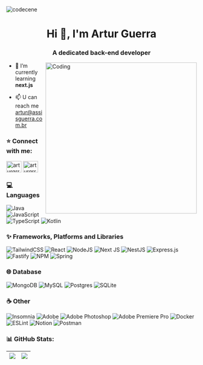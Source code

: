 <img align="center" src="https://i.imgur.com/dMEjCBP.gif" alt="codecene">
<h1 align="center">Hi 👋, I'm Artur Guerra</h1>
<h3 align="center">A dedicated back-end developer</h3>
<img align="right" alt="Coding" width="400" src="https://i.giphy.com/QDjpIL6oNCVZ4qzGs7.webp">

- 🌱 I’m currently learning **next.js**

- 📫 U can reach me artur@assisguerra.com.br

<h3 align="left">⭐️ Connect with me:</h3>
<p align="left">
<a href="https://linkedin.com/in/arturgrr" target="blank"><img align="center" src="https://raw.githubusercontent.com/rahuldkjain/github-profile-readme-generator/master/src/images/icons/Social/linked-in-alt.svg" alt="arturgrr" height="30" width="40" /></a>
<a href="https://instagram.com/arturgrr" target="blank"><img align="center" src="https://raw.githubusercontent.com/rahuldkjain/github-profile-readme-generator/master/src/images/icons/Social/instagram.svg" alt="arturgrr" height="30" width="40" /></a>
</p>

<h3 align="left">💻 Languages</h3>

![Java](https://img.shields.io/badge/java-%23ED8B00.svg?style=for-the-badge&logo=openjdk&logoColor=white) ![JavaScript](https://img.shields.io/badge/javascript-%23323330.svg?style=for-the-badge&logo=javascript&logoColor=%23F7DF1E) ![TypeScript](https://img.shields.io/badge/typescript-%23007ACC.svg?style=for-the-badge&logo=typescript&logoColor=white) ![Kotlin](https://img.shields.io/badge/Kotlin-0095D5?&style=for-the-badge&logo=kotlin&logoColor=white)

<h3 align="left">✨ Frameworks, Platforms and Libraries</h3>

![TailwindCSS](https://img.shields.io/badge/tailwindcss-%2338B2AC.svg?style=for-the-badge&logo=tailwind-css&logoColor=white) ![React](https://img.shields.io/badge/react-%2320232a.svg?style=for-the-badge&logo=react&logoColor=%2361DAFB) ![NodeJS](https://img.shields.io/badge/node.js-6DA55F?style=for-the-badge&logo=node.js&logoColor=white) ![Next JS](https://img.shields.io/badge/Next-black?style=for-the-badge&logo=next.js&logoColor=white) ![NestJS](https://img.shields.io/badge/nestjs-%23E0234E.svg?style=for-the-badge&logo=nestjs&logoColor=white) ![Express.js](https://img.shields.io/badge/express.js-%23404d59.svg?style=for-the-badge&logo=express&logoColor=%2361DAFB) ![Fastify](https://img.shields.io/badge/fastify-%23000000.svg?style=for-the-badge&logo=fastify&logoColor=white) ![NPM](https://img.shields.io/badge/NPM-%23CB3837.svg?style=for-the-badge&logo=npm&logoColor=white) ![Spring](https://img.shields.io/badge/spring-%236DB33F.svg?style=for-the-badge&logo=spring&logoColor=white)

<h3 align="left">🌐 Database</h3>

![MongoDB](https://img.shields.io/badge/MongoDB-%234ea94b.svg?style=for-the-badge&logo=mongodb&logoColor=white) ![MySQL](https://img.shields.io/badge/mysql-%2300000f.svg?style=for-the-badge&logo=mysql&logoColor=white) ![Postgres](https://img.shields.io/badge/postgres-%23316192.svg?style=for-the-badge&logo=postgresql&logoColor=white) ![SQLite](https://img.shields.io/badge/sqlite-%2307405e.svg?style=for-the-badge&logo=sqlite&logoColor=white)

<h3 align="left">☕️ Other</h3>

![Insomnia](https://img.shields.io/badge/Insomnia-black?style=for-the-badge&logo=insomnia&logoColor=5849BE) ![Adobe](https://img.shields.io/badge/adobe-%23FF0000.svg?style=for-the-badge&logo=adobe&logoColor=white) ![Adobe Photoshop](https://img.shields.io/badge/adobe%20photoshop-%2331A8FF.svg?style=for-the-badge&logo=adobe%20photoshop&logoColor=white) ![Adobe Premiere Pro](https://img.shields.io/badge/Adobe%20Premiere%20Pro-9999FF.svg?style=for-the-badge&logo=Adobe%20Premiere%20Pro&logoColor=white) ![Docker](https://img.shields.io/badge/docker-%230db7ed.svg?style=for-the-badge&logo=docker&logoColor=white) ![ESLint](https://img.shields.io/badge/ESLint-4B3263?style=for-the-badge&logo=eslint&logoColor=white) ![Notion](https://img.shields.io/badge/Notion-%23000000.svg?style=for-the-badge&logo=notion&logoColor=white) ![Postman](https://img.shields.io/badge/Postman-FF6C37?style=for-the-badge&logo=postman&logoColor=white)
 <h3 align="left">📊 GitHub Stats:</h3>

| ![](https://github-readme-streak-stats.herokuapp.com/?user=arturgrr&theme=dark&hide_border=false) | ![](https://github-readme-stats.vercel.app/api?username=arturgrr&theme=dark&hide_border=false&include_all_commits=false&count_private=false) |
| :-: | :-: |
